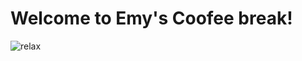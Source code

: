 # **Welcome to Emy's Coofee break!**

![relax](https://i.pinimg.com/564x/d2/a4/07/d2a40741e76e2a9ef908e7216b94eba1.jpg)















